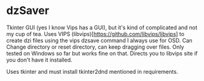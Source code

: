 # dzSaver

Tkinter GUI (yes I know Vips has a GUI), but it's kind of complicated and not my cup of tea. Uses VIPS (libvips)[https://github.com/libvips/libvips] to create dzi files using the vips dzsave command I always use for OSD. Can Change directory or reset directory, can keep dragging over files. Only tested on Windows so far but works fine on that. Directs you to libvips site if you don't have it installed.

Uses tkinter and must install tkinter2dnd mentioned in requirements.
